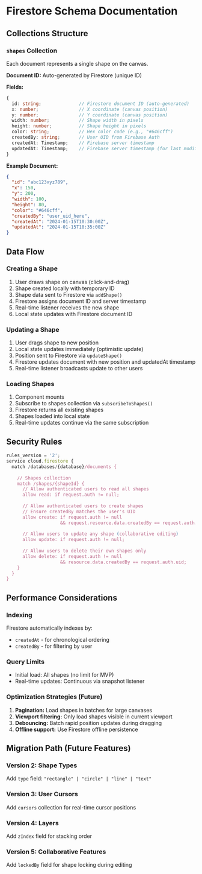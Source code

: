 # Firestore Schema Documentation

## Collections Structure

### `shapes` Collection

Each document represents a single shape on the canvas.

**Document ID:** Auto-generated by Firestore (unique ID)

**Fields:**

```typescript
{
  id: string;              // Firestore document ID (auto-generated)
  x: number;               // X coordinate (canvas position)
  y: number;               // Y coordinate (canvas position)
  width: number;           // Shape width in pixels
  height: number;          // Shape height in pixels
  color: string;           // Hex color code (e.g., "#646cff")
  createdBy: string;       // User UID from Firebase Auth
  createdAt: Timestamp;    // Firebase server timestamp
  updatedAt: Timestamp;    // Firebase server timestamp (for last modification)
}
```

**Example Document:**

```json
{
  "id": "abc123xyz789",
  "x": 150,
  "y": 200,
  "width": 100,
  "height": 80,
  "color": "#646cff",
  "createdBy": "user_uid_here",
  "createdAt": "2024-01-15T10:30:00Z",
  "updatedAt": "2024-01-15T10:35:00Z"
}
```

## Data Flow

### Creating a Shape

1. User draws shape on canvas (click-and-drag)
2. Shape created locally with temporary ID
3. Shape data sent to Firestore via `addShape()`
4. Firestore assigns document ID and server timestamp
5. Real-time listener receives the new shape
6. Local state updates with Firestore document ID

### Updating a Shape

1. User drags shape to new position
2. Local state updates immediately (optimistic update)
3. Position sent to Firestore via `updateShape()`
4. Firestore updates document with new position and updatedAt timestamp
5. Real-time listener broadcasts update to other users

### Loading Shapes

1. Component mounts
2. Subscribe to shapes collection via `subscribeToShapes()`
3. Firestore returns all existing shapes
4. Shapes loaded into local state
5. Real-time updates continue via the same subscription

## Security Rules

```javascript
rules_version = '2';
service cloud.firestore {
  match /databases/{database}/documents {
    
    // Shapes collection
    match /shapes/{shapeId} {
      // Allow authenticated users to read all shapes
      allow read: if request.auth != null;
      
      // Allow authenticated users to create shapes
      // Ensure createdBy matches the user's UID
      allow create: if request.auth != null 
                    && request.resource.data.createdBy == request.auth.uid;
      
      // Allow users to update any shape (collaborative editing)
      allow update: if request.auth != null;
      
      // Allow users to delete their own shapes only
      allow delete: if request.auth != null 
                    && resource.data.createdBy == request.auth.uid;
    }
  }
}
```

## Performance Considerations

### Indexing

Firestore automatically indexes by:
- `createdAt` - for chronological ordering
- `createdBy` - for filtering by user

### Query Limits

- Initial load: All shapes (no limit for MVP)
- Real-time updates: Continuous via snapshot listener

### Optimization Strategies (Future)

1. **Pagination:** Load shapes in batches for large canvases
2. **Viewport filtering:** Only load shapes visible in current viewport
3. **Debouncing:** Batch rapid position updates during dragging
4. **Offline support:** Use Firestore offline persistence

## Migration Path (Future Features)

### Version 2: Shape Types
Add `type` field: `"rectangle" | "circle" | "line" | "text"`

### Version 3: User Cursors
Add `cursors` collection for real-time cursor positions

### Version 4: Layers
Add `zIndex` field for stacking order

### Version 5: Collaborative Features
Add `lockedBy` field for shape locking during editing

